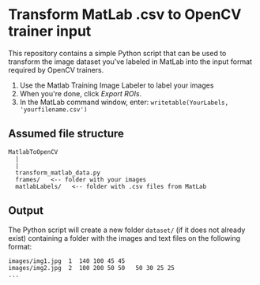 # Transform MatLab .csv to OpenCV trainer input
This repository contains a simple Python script that can be used to transform the image dataset you've labeled in MatLab into the input format required by OpenCV trainers.

1. Use the Matlab Training Image Labeler to label your images
2. When you're done, click *Export ROIs*.
3. In the MatLab command window, enter: `writetable(YourLabels, 'yourfilename.csv')`

## Assumed file structure
```
MatlabToOpenCV
  |
  |
  transform_matlab_data.py
  frames/   <-- folder with your images
  matlabLabels/   <-- folder with .csv files from MatLab

```

## Output
The Python script will create a new folder `dataset/` (if it does not already exist) containing a folder with the images and text files on the following format:

```
images/img1.jpg  1  140 100 45 45
images/img2.jpg  2  100 200 50 50   50 30 25 25
...
```
